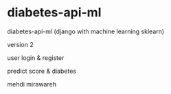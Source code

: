 # diabetes-api-ml
diabetes-api-ml (django with machine learning sklearn)



version 2

user login & register 

predict score & diabetes


mehdi mirawareh
